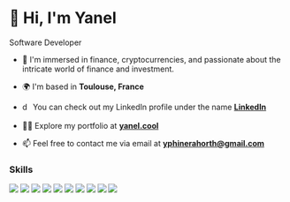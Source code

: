 <h1>👋 Hi, I'm Yanel</h1>

Software Developer

- 🔭 I'm immersed in finance, cryptocurrencies, and passionate about the intricate world of finance and investment.

- 🌍 I'm based in **Toulouse, France**

<!-- - 🔭 I’m currently building **Web3** projects -->

- <img align="center" src="https://raw.githubusercontent.com/rahuldkjain/github-profile-readme-generator/master/src/images/icons/Social/linked-in-alt.svg" alt="dan-carlton" height="20" width="15" /> You can check out my LinkedIn profile under the name **[LinkedIn](https://www.linkedin.com/in/yanel-phinera-horth-394973123/)**

- 👨‍💻 Explore my portfolio at **[yanel.cool](https://yanel.cool)**

- 📫 Feel free to contact me via email at **yphinerahorth@gmail.com**

<h3 align="left">Skills</h3>    

<div>
<img src="https://skillicons.dev/icons?i=solidity" />
<img src="https://skillicons.dev/icons?i=ts" />
<img src="https://skillicons.dev/icons?i=js" />
<img src="https://skillicons.dev/icons?i=nodejs" />
  <img src="https://skillicons.dev/icons?i=next" />
<img src="https://skillicons.dev/icons?i=react" />
<img src="https://skillicons.dev/icons?i=postgres" />
<img src="https://skillicons.dev/icons?i=mongodb" />
<img src="https://skillicons.dev/icons?i=mysql" />
<img src="https://skillicons.dev/icons?i=redis" />
</div>
<!--
<h3 align="left">My GitHub Statistics</h3>
<p><img align="center" src="https://github-readme-stats.vercel.app/api/top-langs?username=yanelph&show_icons=true&locale=en&layout=compact" alt="yanelph" /></p>

<!--
<h3 align="left">My GitHub Statistics</h3>
![nikakhachi's language stats](https://github-readme-stats.vercel.app/api/top-langs/?username=nikakhachi&hide=HTML&`&langs_count=4&layout=compact)
**YanelPH/YanelPH** is a ✨ _special_ ✨ repository because its `README.md` (this file) appears on your GitHub profile.

Here are some ideas to get you started:

- 🔭 I’m currently working on ...
- 🌱 I’m currently learning ...
- 👯 I’m looking to collaborate on ...
- 🤔 I’m looking for help with ...
- 💬 Ask me about ...
- 📫 How to reach me: ...
- 😄 Pronouns: ...
- ⚡ Fun fact: ...
-->
